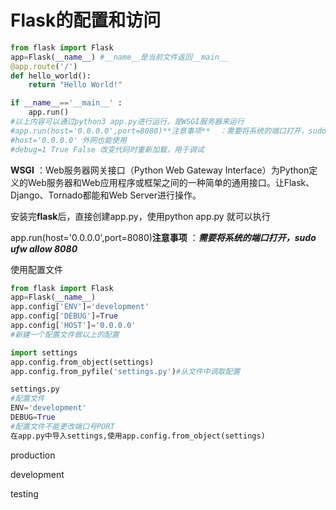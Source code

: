 # Flask的配置和访问

```python
from flask import Flask
app=Flask(__name__) #__name__是当前文件返回__main__
@app.route('/')
def hello_world():
    return "Hello World!"

if __name__=='__main__' :
    app.run()
#以上内容可以通过python3 app.py进行运行，是WSGI服务器来运行
#app.run(host='0.0.0.0',port=8080)**注意事项**  ：需要将系统的端口打开，sudo ufw allow 8080
#host='0.0.0.0' 外网也能使用
#debug=1 True False 改变代码时重新加载，用于调试
```

**WSGI** ：Web服务器网关接口（Python Web Gateway Interface）为Python定义的Web服务器和Web应用程序或框架之间的一种简单的通用接口。让Flask、Django、Tornado都能和Web Server进行操作。

安装完**flask**后，直接创建app.py，使用python app.py 就可以执行

app.run(host='0.0.0.0',port=8080)**注意事项**  ：***需要将系统的端口打开，sudo ufw allow 8080***

使用配置文件

```python
from flask import Flask
app=Flask(__name__)
app.config['ENV']='development'
app.config['DEBUG']=True
app.config['HOST']='0.0.0.0'
#新建一个配置文件做以上的配置

import settings
app.config.from_object(settings)
app.config.from_pyfile('settings.py')#从文件中调取配置
```

```python
settings.py
#配置文件
ENV='development'
DEBUG=True
#配置文件不能更改端口号PORT
在app.py中导入settings,使用app.config.from_object(settings)
```



production

development

testing 



